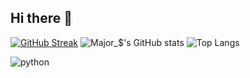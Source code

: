 ## Hi there 👋

[![GitHub Streak](https://github-readme-streak-stats.herokuapp.com?user=Major-Cod3&theme=radical&hide_border=falso&locale=pt_BR&date_format=j%2Fn%5B%2FY%5D)](https://git.io/streak-stats)
![Major_$'s GitHub stats](https://github-readme-stats.vercel.app/api?username=Major-Cod3&show_icons=true&theme=transparent)
![Top Langs](https://github-readme-stats.vercel.app/api/top-langs/?username=Major-Cod3&layout=compact)

![python](https://www.python.org/static/community_logos/python-logo-inkscape.svg)
<!--
**Major-Cod3/Major-Cod3** is a ✨ _special_ ✨ repository because its `README.md` (this file) appears on your GitHub profile.

Here are some ideas to get you started:

- 🔭 I’m currently working on ...
- 🌱 I’m currently learning ...
- 👯 I’m looking to collaborate on ...
- 🤔 I’m looking for help with ...
- 💬 Ask me about ...
- 📫 How to reach me: ...
- 😄 Pronouns: ...
- ⚡ Fun fact: ...
-->
